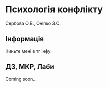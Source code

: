 # Психологія конфлікту
Сербова О.В., Оніпко З.С.

## Інформація
Киньте мені в тг інфу

## ДЗ, МКР, Лаби
Coming soon...
